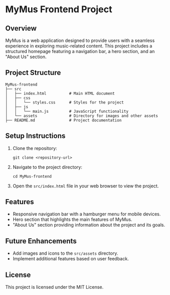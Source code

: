 # MyMus Frontend Project

## Overview
MyMus is a web application designed to provide users with a seamless experience in exploring music-related content. This project includes a structured homepage featuring a navigation bar, a hero section, and an "About Us" section.

## Project Structure
```
MyMus-frontend
├── src
│   ├── index.html          # Main HTML document
│   ├── css
│   │   └── styles.css      # Styles for the project
│   ├── js
│   │   └── main.js         # JavaScript functionality
│   └── assets              # Directory for images and other assets
├── README.md               # Project documentation
```

## Setup Instructions
1. Clone the repository:
   ```
   git clone <repository-url>
   ```
2. Navigate to the project directory:
   ```
   cd MyMus-frontend
   ```
3. Open the `src/index.html` file in your web browser to view the project.

## Features
- Responsive navigation bar with a hamburger menu for mobile devices.
- Hero section that highlights the main features of MyMus.
- "About Us" section providing information about the project and its goals.

## Future Enhancements
- Add images and icons to the `src/assets` directory.
- Implement additional features based on user feedback.

## License
This project is licensed under the MIT License.
